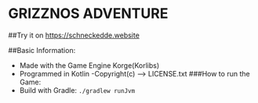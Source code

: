 # GRIZZNOS ADVENTURE



##Try it on https://schneckedde.website


##Basic Information:
- Made with the Game Engine Korge(Korlibs)
- Programmed in Kotlin
-Copyright(c) --> LICENSE.txt
###How to run the Game:
- Build with Gradle: `./gradlew runJvm`
